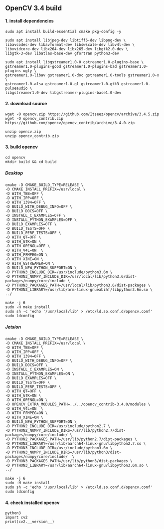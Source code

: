 ## OpenCV 3.4 build

#### 1. install dependencies
    sudo apt install build-essential cmake pkg-config -y
    
    sudo apt install libjpeg-dev libtiff5-dev libpng-dev \
    libavcodec-dev libavformat-dev libswscale-dev libv4l-dev \
    libxvidcore-dev libx264-dev libx265-dev libgtk2.0-dev \
    libgtk-3-dev libatlas-base-dev gfortran python3-dev
    
    sudo apt install libgstreamer1.0-0 gstreamer1.0-plugins-base \
    gstreamer1.0-plugins-good gstreamer1.0-plugins-bad gstreamer1.0-plugins-ugly \
    gstreamer1.0-libav gstreamer1.0-doc gstreamer1.0-tools gstreamer1.0-x \
    gstreamer1.0-alsa gstreamer1.0-gl gstreamer1.0-gtk3 gstreamer1.0-pulseaudio \
    libgstreamer1.0-dev libgstreamer-plugins-base1.0-dev
    
#### 2. download source
    wget -O opencv.zip https://github.com/Itseez/opencv/archive/3.4.5.zip
    wget -O opencv_contrib.zip https://github.com/opencv/opencv_contrib/archive/3.4.0.zip

    unzip opencv.zip
    unzip opencv_contrib.zip

#### 3. build opencv
    cd opencv
    mkdir build && cd build
    
    
   ##### Desktop
    cmake -D CMAKE_BUILD_TYPE=RELEASE \
    -D CMAKE_INSTALL_PREFIX=/usr/local \
    -D WITH_TBB=OFF \
    -D WITH_IPP=OFF \
    -D WITH_1394=OFF \
    -D BUILD_WITH_DEBUG_INFO=OFF \
    -D BUILD_DOCS=OFF \
    -D INSTALL_C_EXAMPLES=OFF \
    -D INSTALL_PYTHON_EXAMPLES=OFF \
    -D BUILD_EXAMPLES=OFF \
    -D BUILD_TESTS=OFF \
    -D BUILD_PERF_TESTS=OFF \
    -D WITH_QT=OFF \
    -D WITH_GTK=ON \
    -D WITH_OPENGL=OFF \
    -D WITH_V4L=ON  \
    -D WITH_FFMPEG=ON \
    -D WITH_XINE=ON \
    -D WITH_GSTREAMER=ON \
    -D BUILD_NEW_PYTHON_SUPPORT=ON \
    -D PYTHON3_INCLUDE_DIR=/usr/include/python3.6m \
    -D PYTHON3_NUMPY_INCLUDE_DIR=/usr/local/lib/python3.6/dist-packages/numpy/core/include \
    -D PYTHON3_PACKAGES_PATH=/usr/local/lib/python3.6/dist-packages \
    -D PYTHON3_LIBRARY=/usr/lib/arm-linux-gnueabihf/libpython3.6m.so \
    ../
    
    make -j 6
    sudo -H make install
    sudo sh -c 'echo '/usr/local/lib' > /etc/ld.so.conf.d/opencv.conf'
    sudo ldconfig
    
   ##### Jetsion
    cmake -D CMAKE_BUILD_TYPE=RELEASE \
    -D CMAKE_INSTALL_PREFIX=/usr/local \
    -D WITH_TBB=OFF \
    -D WITH_IPP=OFF \
    -D WITH_1394=OFF \
    -D BUILD_WITH_DEBUG_INFO=OFF \
    -D BUILD_DOCS=OFF \
    -D INSTALL_C_EXAMPLES=ON \
    -D INSTALL_PYTHON_EXAMPLES=ON \
    -D BUILD_EXAMPLES=OFF \
    -D BUILD_TESTS=OFF \
    -D BUILD_PERF_TESTS=OFF \
    -D WITH_QT=OFF \
    -D WITH_GTK=ON \
    -D WITH_OPENGL=ON \
    -D OPENCV_EXTRA_MODULES_PATH=../../opencv_contrib-3.4.0/modules \
    -D WITH_V4L=ON  \
    -D WITH_FFMPEG=ON \
    -D WITH_XINE=ON \
    -D BUILD_NEW_PYTHON_SUPPORT=ON \
    -D PYTHON2_INCLUDE_DIR=/usr/include/python2.7 \
    -D PYTHON2_NUMPY_INCLUDE_DIRS=/usr/lib/python2.7/dist-packages/numpy/core/include/ \
    -D PYTHON2_PACKAGES_PATH=/usr/lib/python2.7/dist-packages \
    -D PYTHON2_LIBRARY=/usr/lib/aarch64-linux-gnu/libpython2.7.so \
    -D PYTHON3_INCLUDE_DIR=/usr/include/python3.6m \
    -D PYTHON3_NUMPY_INCLUDE_DIRS=/usr/lib/python3/dist-packages/numpy/core/include/  \
    -D PYTHON3_PACKAGES_PATH=/usr/lib/python3/dist-packages \
    -D PYTHON3_LIBRARY=/usr/lib/aarch64-linux-gnu/libpython3.6m.so \
    ../
    
    make -j 6
    sudo -H make install
    sudo sh -c 'echo '/usr/local/lib' > /etc/ld.so.conf.d/opencv.conf'
    sudo ldconfig
    
#### 4. check installed opencv
    python3
    import cv2
    print(cv2.__version__)
